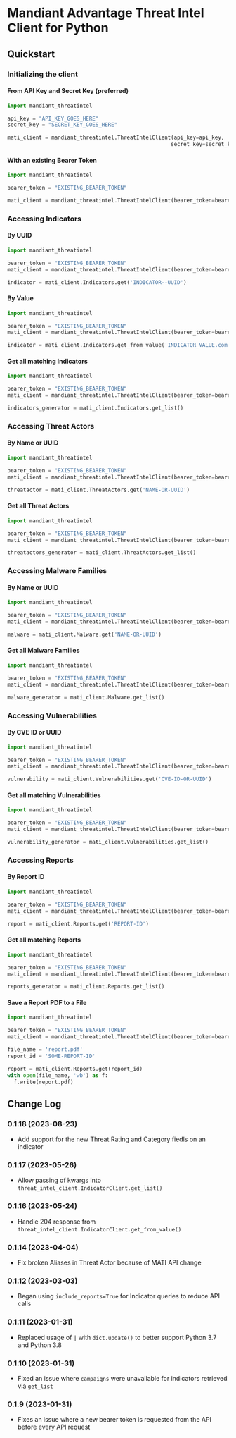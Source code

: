 # Mandiant Advantage Threat Intel Client for Python

## Quickstart

### Initializing the client

#### From API Key and Secret Key (preferred)

```Python
import mandiant_threatintel

api_key = "API_KEY_GOES_HERE"
secret_key = "SECRET_KEY_GOES_HERE"

mati_client = mandiant_threatintel.ThreatIntelClient(api_key=api_key,
                                                    secret_key=secret_key)
```

#### With an existing Bearer Token

```Python
import mandiant_threatintel

bearer_token = "EXISTING_BEARER_TOKEN"

mati_client = mandiant_threatintel.ThreatIntelClient(bearer_token=bearer_token)
```

### Accessing Indicators

#### By UUID
```Python
import mandiant_threatintel

bearer_token = "EXISTING_BEARER_TOKEN"
mati_client = mandiant_threatintel.ThreatIntelClient(bearer_token=bearer_token)

indicator = mati_client.Indicators.get('INDICATOR--UUID')
```

#### By Value
```Python
import mandiant_threatintel

bearer_token = "EXISTING_BEARER_TOKEN"
mati_client = mandiant_threatintel.ThreatIntelClient(bearer_token=bearer_token)

indicator = mati_client.Indicators.get_from_value('INDICATOR_VALUE.com')
```

#### Get all matching Indicators
```Python
import mandiant_threatintel

bearer_token = "EXISTING_BEARER_TOKEN"
mati_client = mandiant_threatintel.ThreatIntelClient(bearer_token=bearer_token)

indicators_generator = mati_client.Indicators.get_list()
```

### Accessing Threat Actors

#### By Name or UUID
```Python
import mandiant_threatintel

bearer_token = "EXISTING_BEARER_TOKEN"
mati_client = mandiant_threatintel.ThreatIntelClient(bearer_token=bearer_token)

threatactor = mati_client.ThreatActors.get('NAME-OR-UUID')
```

#### Get all Threat Actors
```Python
import mandiant_threatintel

bearer_token = "EXISTING_BEARER_TOKEN"
mati_client = mandiant_threatintel.ThreatIntelClient(bearer_token=bearer_token)

threatactors_generator = mati_client.ThreatActors.get_list()
```

### Accessing Malware Families

#### By Name or UUID
```Python
import mandiant_threatintel

bearer_token = "EXISTING_BEARER_TOKEN"
mati_client = mandiant_threatintel.ThreatIntelClient(bearer_token=bearer_token)

malware = mati_client.Malware.get('NAME-OR-UUID')
```

#### Get all Malware Families
```Python
import mandiant_threatintel

bearer_token = "EXISTING_BEARER_TOKEN"
mati_client = mandiant_threatintel.ThreatIntelClient(bearer_token=bearer_token)

malware_generator = mati_client.Malware.get_list()
```

### Accessing Vulnerabilities

#### By CVE ID or UUID
```Python
import mandiant_threatintel

bearer_token = "EXISTING_BEARER_TOKEN"
mati_client = mandiant_threatintel.ThreatIntelClient(bearer_token=bearer_token)

vulnerability = mati_client.Vulnerabilities.get('CVE-ID-OR-UUID')
```

#### Get all matching Vulnerabilities
```Python
import mandiant_threatintel

bearer_token = "EXISTING_BEARER_TOKEN"
mati_client = mandiant_threatintel.ThreatIntelClient(bearer_token=bearer_token)

vulnerability_generator = mati_client.Vulnerabilities.get_list()
```

### Accessing Reports

#### By Report ID
```Python
import mandiant_threatintel

bearer_token = "EXISTING_BEARER_TOKEN"
mati_client = mandiant_threatintel.ThreatIntelClient(bearer_token=bearer_token)

report = mati_client.Reports.get('REPORT-ID')
```

#### Get all matching Reports
```Python
import mandiant_threatintel

bearer_token = "EXISTING_BEARER_TOKEN"
mati_client = mandiant_threatintel.ThreatIntelClient(bearer_token=bearer_token)

reports_generator = mati_client.Reports.get_list()
```

#### Save a Report PDF to a File
```Python
import mandiant_threatintel

bearer_token = "EXISTING_BEARER_TOKEN"
mati_client = mandiant_threatintel.ThreatIntelClient(bearer_token=bearer_token)

file_name = 'report.pdf'
report_id = 'SOME-REPORT-ID'

report = mati_client.Reports.get(report_id)
with open(file_name, 'wb') as f:
  f.write(report.pdf)
```

## Change Log

### 0.1.18 (2023-08-23)
* Add support for the new Threat Rating and Category fiedls on an indicator 

### 0.1.17 (2023-05-26)
* Allow passing of kwargs into `threat_intel_client.IndicatorClient.get_list()`

### 0.1.16 (2023-05-24)
* Handle 204 response from `threat_intel_client.IndicatorClient.get_from_value()`

### 0.1.14 (2023-04-04)
* Fix broken Aliases in Threat Actor because of MATI API change

### 0.1.12 (2023-03-03)
* Began using `include_reports=True` for Indicator queries to reduce API calls

### 0.1.11 (2023-01-31)
* Replaced usage of `|` with `dict.update()` to better support Python 3.7 and Python 3.8

### 0.1.10 (2023-01-31)
* Fixed an issue where `campaigns` were unavailable for indicators retrieved via `get_list`

### 0.1.9 (2023-01-31)

* Fixes an issue where a new bearer token is requested from the API before every API request
